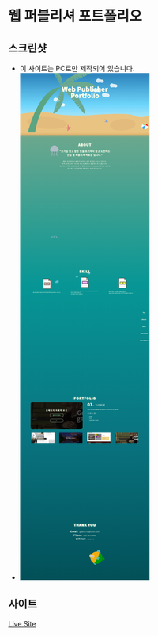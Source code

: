 # 웹 퍼블리셔 포트폴리오

## 스크린샷

-   이 사이트는 PC로만 제작되어 있습니다.
-   ![이미지](./screenshots/main.png)

## 사이트

[Live Site](https://hyojuns.github.io/)
